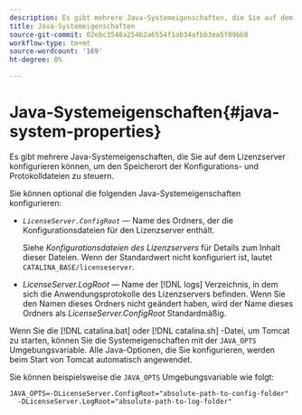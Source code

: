 ```yaml
---
description: Es gibt mehrere Java-Systemeigenschaften, die Sie auf dem Lizenzserver konfigurieren können, um den Speicherort der Konfigurations- und Protokolldateien zu steuern.
title: Java-Systemeigenschaften
source-git-commit: 02ebc3548a254b2a6554f1ab34afbb3ea5f09bb8
workflow-type: tm+mt
source-wordcount: '169'
ht-degree: 0%

---
```


# Java-Systemeigenschaften{#java-system-properties}

Es gibt mehrere Java-Systemeigenschaften, die Sie auf dem Lizenzserver konfigurieren können, um den Speicherort der Konfigurations- und Protokolldateien zu steuern.

Sie können optional die folgenden Java-Systemeigenschaften konfigurieren:

* *`LicenseServer.ConfigRoot`* — Name des Ordners, der die Konfigurationsdateien für den Lizenzserver enthält.

  Siehe *Konfigurationsdateien des Lizenzservers* für Details zum Inhalt dieser Dateien. Wenn der Standardwert nicht konfiguriert ist, lautet `CATALINA_BASE/licenseserver`.

* *LicenseServer.LogRoot* — Name der [!DNL logs] Verzeichnis, in dem sich die Anwendungsprotokolle des Lizenzservers befinden. Wenn Sie den Namen dieses Ordners nicht geändert haben, wird der Name dieses Ordners als *LicenseServer.ConfigRoot* Standardmäßig.

Wenn Sie die [!DNL catalina.bat] oder [!DNL catalina.sh] -Datei, um Tomcat zu starten, können Sie die Systemeigenschaften mit der `JAVA_OPTS` Umgebungsvariable. Alle Java-Optionen, die Sie konfigurieren, werden beim Start von Tomcat automatisch angewendet.

Sie können beispielsweise die `JAVA_OPTS` Umgebungsvariable wie folgt:

```
JAVA_OPTS=-DLicenseServer.ConfigRoot="absolute-path-to-config-folder" 
  -DLicenseServer.LogRoot="absolute-path-to-log-folder"
```
